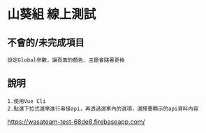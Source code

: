 # 山葵組 線上測試
## 不會的/未完成項目
```
設定Global參數，讓頁面的顏色、主題會隨著更換
```

## 說明
```
1.使用Vue Cli
2.點選下拉式選單進行串接api，再透過選單內的選項，選擇要顯示的api資料內容
```
https://wasateam-test-68de8.firebaseapp.com/

